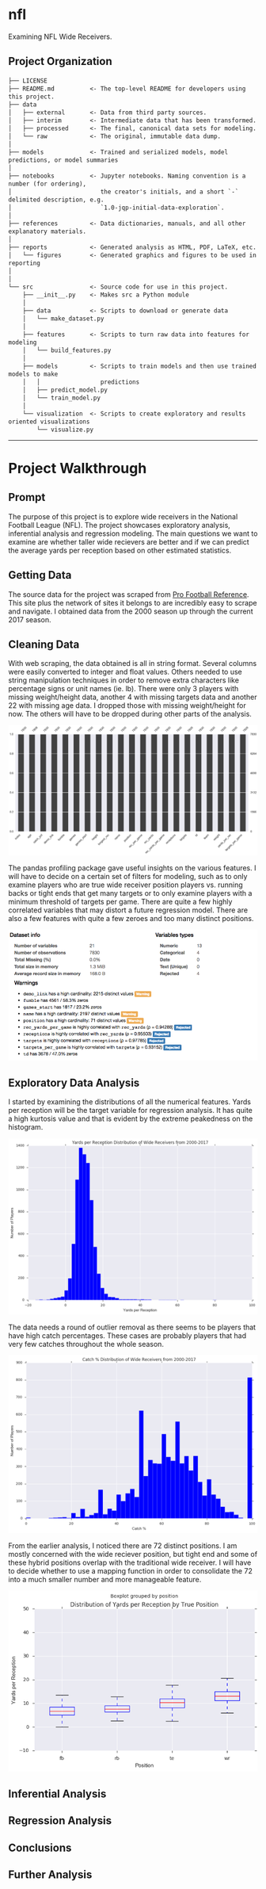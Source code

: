 nfl
==============================

Examining NFL Wide Receivers.

Project Organization
------------

    ├── LICENSE
    ├── README.md          <- The top-level README for developers using this project.
    ├── data
    │   ├── external       <- Data from third party sources.
    │   ├── interim        <- Intermediate data that has been transformed.
    │   ├── processed      <- The final, canonical data sets for modeling.
    │   └── raw            <- The original, immutable data dump.
    │
    ├── models             <- Trained and serialized models, model predictions, or model summaries
    │
    ├── notebooks          <- Jupyter notebooks. Naming convention is a number (for ordering),
    │                         the creator's initials, and a short `-` delimited description, e.g.
    │                         `1.0-jqp-initial-data-exploration`.
    │
    ├── references         <- Data dictionaries, manuals, and all other explanatory materials.
    │
    ├── reports            <- Generated analysis as HTML, PDF, LaTeX, etc.
    │   └── figures        <- Generated graphics and figures to be used in reporting
    │
    │
    └── src                <- Source code for use in this project.
        ├── __init__.py    <- Makes src a Python module
        │
        ├── data           <- Scripts to download or generate data
        │   └── make_dataset.py
        │
        ├── features       <- Scripts to turn raw data into features for modeling
        │   └── build_features.py
        │
        ├── models         <- Scripts to train models and then use trained models to make
        │   │                 predictions
        │   ├── predict_model.py
        │   └── train_model.py
        │
        └── visualization  <- Scripts to create exploratory and results oriented visualizations
            └── visualize.py


--------

# Project Walkthrough

## Prompt

The purpose of this project is to explore wide receivers in the National Football League (NFL). The project showcases exploratory analysis, inferential analysis and regression modeling. The main questions we want to examine are whether taller wide recievers are better and if we can predict the average yards per reception based on other estimated statistics.

## Getting Data

The source data for the project was scraped from [Pro Football Reference](https://www.pro-football-reference.com/years). This site plus the network of sites it belongs to are incredibly easy to scrape and navigate. I obtained data from the 2000 season up through the current 2017 season.

## Cleaning Data

With web scraping, the data obtained is all in string format. Several columns were easily converted to integer and float values. Others needed to use string manipulation techniques in order to remove extra characters like percentage signs or unit names (ie. lb). There were only 3 players with missing weight/height data, another 4 with missing targets data and another 22 with missing age data. I dropped those with missing weight/height for now. The others will have to be dropped during other parts of the analysis.

![Missing Data Visualization](reports/figures/missing_data.png)

The pandas profiling package gave useful insights on the various features. I will have to decide on a certain set of filters for modeling, such as to only examine players who are true wide receiver position players vs. running backs or tight ends that get many targets or to only examine players with a minimum threshold of targets per game. There are quite a few highly correlated variables that may distort a future regression model. There are also a few features with quite a few zeroes and too many distinct positions.

![pandas profiling](reports/figures/pandas_profiling.png)

## Exploratory Data Analysis

I started by examining the distributions of all the numerical features. Yards per reception will be the target variable for regression analysis. It has quite a high kurtosis value and that is evident by the extreme peakedness on the histogram.

![Yards per Reception Histogram](reports/figures/yards_per_rec_hist.png)

The data needs a round of outlier removal as there seems to be players that have high catch percentages. These cases are probably players that had very few catches throughout the whole season.

![Catch Percentage Histogram](reports/figures/catch_pct_hist.png)

From the earlier analysis, I noticed there are 72 distinct positions. I am mostly concerned with the wide reciever position, but tight end and some of these hybrid positions overlap with the traditional wide receiver. I will have to decide whether to use a mapping function in order to consolidate the 72 into a much smaller number and more manageable feature.

![Boxplot of Positions](reports/figures/boxplot_by_position.png)

## Inferential Analysis

## Regression Analysis

## Conclusions

## Further Analysis
